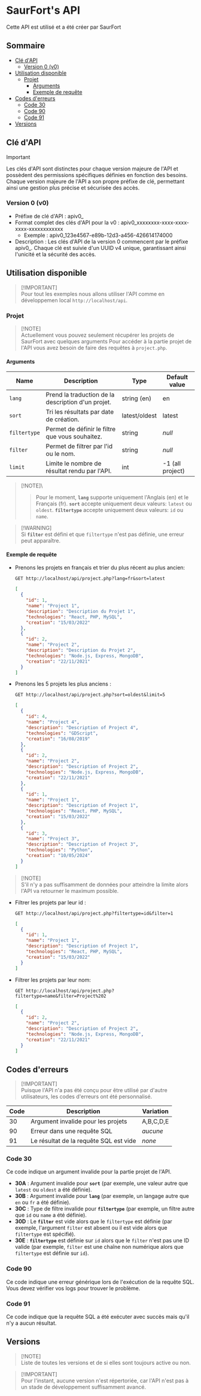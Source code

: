 # SaurFort's API <!-- omit in toc -->

Cette API est utilisé et a été créer par SaurFort

## Sommaire <!-- omit in toc -->

- [Clé d'API](#clé-dapi)
  - [Version 0 (v0)](#version-0-v0)
- [Utilisation disponible](#utilisation-disponible)
  - [Projet](#projet)
    - [Arguments](#arguments)
    - [Exemple de requête](#exemple-de-requête)
- [Codes d'erreurs](#codes-derreurs)
  - [Code 30](#code-30)
  - [Code 90](#code-90)
  - [Code 91](#code-91)
- [Versions](#versions)

## Clé d'API

> [!IMPORTANT]
> Les clés d'API sont distinctes pour chaque version majeure de l'API et possèdent des permissions spécifiques définies en fonction des besoins. Chaque version majeure de l'API a son propre préfixe de clé, permettant ainsi une gestion plus précise et sécurisée des accès.

### Version 0 (v0)

- Préfixe de clé d'API : apiv0_
- Format complet des clés d'API pour la v0 : apiv0_xxxxxxxx-xxxx-xxxx-xxxx-xxxxxxxxxxxx
  - Exemple : apiv0_123e4567-e89b-12d3-a456-426614174000
- Description : Les clés d'API de la version 0 commencent par le préfixe apiv0_. Chaque clé est suivie d'un UUID v4 unique, garantissant ainsi l'unicité et la sécurité des accès.

## Utilisation disponible

> [!IMPORTANT]\
> Pour tout les exemples nous allons utiliser l'API comme en développemen local `http://localhost/api`.

### Projet

> [!NOTE]\
> Actuellement vous pouvez seulement récupérer les projets de SaurFort avec quelques arguments
> Pour accéder à la partie projet de l'API vous avez besoin de faire des requêtes à `project.php`.

#### Arguments

| Name | Description | Type | Default value |
| --- | --- | --- | --- |
| `lang` | Prend la traduction de la description d'un projet. | string (en) | en |
| `sort` | Tri les résultats par date de création. | latest/oldest | latest |
| `filtertype` | Permet de définir le filtre que vous souhaitez. | string | _null_ |
| `filter` | Permet de filtrer par l'id ou le nom. | string | _null_ |
| `limit` | Limite le nombre de résultat rendu par l'API. | int | -1 (all project) |

> [!NOTE]\
> > Pour le moment, __`lang`__ supporte uniquement l'Anglais (en) et le Français (fr).
> __`sort`__ accepte uniquement deux valeurs: `latest` ou `oldest`.
> __`filtertype`__ accepte uniquement deux valeurs: `id` ou `name`.

> [!WARNING]\
> Si __`filter`__ est défini et que `filtertype` n'est pas définie, une erreur peut apparaître.

#### Exemple de requête

- Prenons les projets en français et trier du plus récent au plus ancien:

  ```http
  GET http://localhost/api/project.php?lang=fr&sort=latest
  ```

  ```json
  [
    {
      "id": 1,
      "name": "Project 1",
      "description": "Description du Projet 1",
      "technologies": "React, PHP, MySQL",
      "creation": "15/03/2022"
    },
    {
      "id": 2,
      "name": "Project 2",
      "description": "Description du Projet 2",
      "technologies": "Node.js, Express, MongoDB",
      "creation": "22/11/2021"
    }
  ]
  ```

- Prenons les 5 projets les plus anciens :
  
  ```http
  GET http://localhost/api/project.php?sort=oldest&limit=5
  ```

  ```json
  [
    {
      "id": 4,
      "name": "Project 4",
      "description": "Description of Project 4",
      "technologies": "GDScript",
      "creation": "16/08/2019"
    },
    {
      "id": 2,
      "name": "Project 2",
      "description": "Description of Project 2",
      "technologies": "Node.js, Express, MongoDB",
      "creation": "22/11/2021"
    },
    {
      "id": 1,
      "name": "Project 1",
      "description": "Description of Project 1",
      "technologies": "React, PHP, MySQL",
      "creation": "15/03/2022"
    },
    {
      "id": 3,
      "name": "Project 3",
      "description": "Description of Project 3",
      "technologies": "Python",
      "creation": "10/05/2024"
    }
  ]
  ```

> [!NOTE]\
> S'il n'y a pas suffisamment de données pour atteindre la limite alors l'API va retourner le maximum possible.

- Filtrer les projets par leur id :
  
  ```http
  GET http://localhost/api/project.php?filtertype=id&filter=1
  ```

  ```json
  [
    {
      "id": 1,
      "name": "Project 1",
      "description": "Description of Project 1",
      "technologies": "React, PHP, MySQL",
      "creation": "15/03/2022"
    }
  ]
  ```

- Filtrer les projets par leur nom:

  ```http
  GET http://localhost/api/project.php?filtertype=name&filter=Project%202
  ```

  ```json
  [
    {
      "id": 2,
      "name": "Project 2",
      "description": "Description of Project 2",
      "technologies": "Node.js, Express, MongoDB",
      "creation": "22/11/2021"
    }
  ]
  ```

## Codes d'erreurs

> [!IMPORTANT]\
> Puisque l'API n'a pas été conçu pour être utilisé par d'autre utilisateurs, les codes d'erreurs ont été personnalisé.

| Code | Description | Variation |
| --- | --- | --- |
| 30 | Argument invalide pour les projets | A,B,C,D,E |
| 90 | Erreur dans une requête SQL | _aucune_ |
| 91 | Le résultat de la requête SQL est vide  | _none_ |

### Code 30

Ce code indique un argument invalide pour la partie projet de l'API.

- __30A__ : Argument invalide pour __`sort`__ (par exemple, une valeur autre que `latest` ou `oldest` a été définie).
- __30B__ : Argument invalide pour __`lang`__ (par exemple, un langage autre que `en` ou `fr` a été définie).
- __30C__ : Type de filtre invalide pour __`filtertype`__ (par exemple, un filtre autre que `id` ou `name` a été définie).
- __30D__ : Le __`filter`__ est vide alors que le `filtertype` est définie (par exemple, l'argument `filter` est absent ou il est vide alors que `filtertype` est spécifié).
- __30E__ : __`filtertype`__ est définie sur `id` alors que le `filter` n'est pas une ID valide (par exemple, `filter` est une chaîne non numérique alors que `filtertype` est définie sur `id`).

### Code 90

Ce code indique une erreur générique lors de l'exécution de la requête SQL. Vous devez vérifier vos logs pour trouver le problème.

### Code 91

Ce code indique que la requête SQL a été exécuter avec succès mais qu'il n'y a aucun résultat.

## Versions

> [!NOTE]\
> Liste de toutes les versions et de si elles sont toujours active ou non.

> [!IMPORTANT]\
> Pour l'instant, aucune version n'est répertoriée, car l'API n'est pas à un stade de développement suffisamment avancé.
